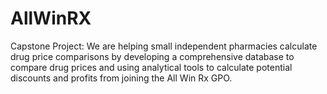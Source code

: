 # AllWinRX
Capstone Project: We are helping small independent pharmacies calculate drug price comparisons by developing a comprehensive database to compare drug prices and using analytical tools to calculate potential discounts and profits from joining the All Win Rx GPO.
